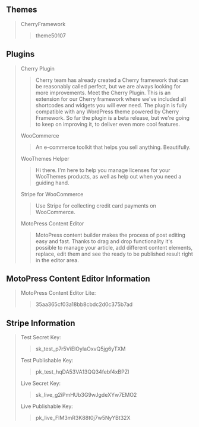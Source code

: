 

Themes
---------------------

> CherryFramework
>> 
>> theme50107
>> 



Plugins
---------------------

> Cherry Plugin
>> Cherry team has already created a Cherry framework that can be reasonably called perfect, but we are always looking for more improvements. Meet the Cherry Plugin. This is an extension for our Cherry framework where we've included all shortcodes and widgets you will ever need. The plugin is fully compatible with any WordPress theme powered by Cherry Framework. So far the plugin is a beta release, but we're going to keep on improving it, to deliver even more cool features.
>
> WooCommerce
>> An e-commerce toolkit that helps you sell anything. Beautifully.
>
> WooThemes Helper
>> Hi there. I'm here to help you manage licenses for your WooThemes products, as well as help out when you need a guiding hand.
>
> Stripe for WooCommerce
>> Use Stripe for collecting credit card payments on WooCommerce.
>
> MotoPress Content Editor
>> MotoPress content builder makes the process of post editing easy and fast. Thanks to drag and drop functionality it's possible to manage your article, add different content elements, replace, edit them and see the ready to be published result right in the editor area.


MotoPress Content Editor Information
---------------------

> MotoPress Content Editor Lite: 
>> 35aa365cf03a18bb8cbdc2d0c375b7ad

Stripe Information
---------------------

> Test Secret Key: 
>> sk_test_p7r5ViElOyIaOxvQ5jg6yTXM
>
> Test Publishable Key: 
>> pk_test_hqDA53VA13QQ34febf4xBPZl
>
> Live Secret Key: 
>> sk_live_g2iPmHUb3G9wJgdeXYw7EMO2
>
> Live Publishable Key:  
>>pk_live_FlM3mR3K88t0j7w5NyYBt32X
>

